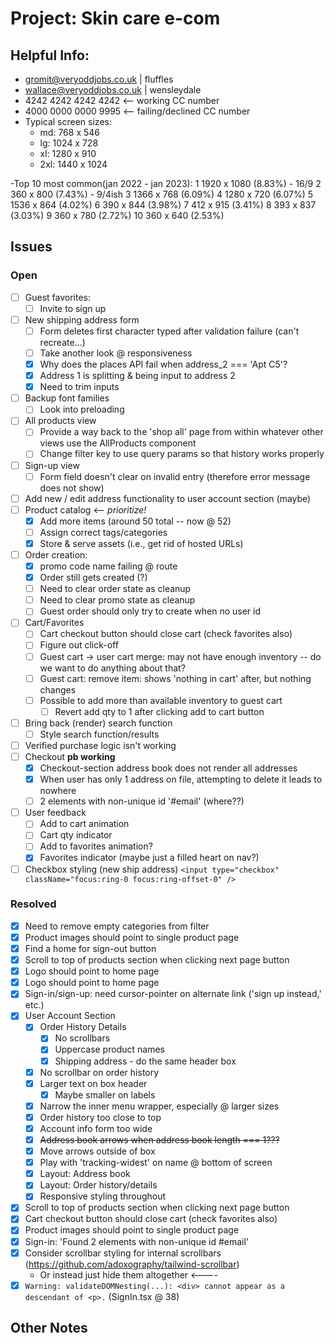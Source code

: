 # Project: Skin care e-com

## Helpful Info:

- gromit@veryoddjobs.co.uk | fluffles
- wallace@veryoddjobs.co.uk | wensleydale
- 4242 4242 4242 4242 <-- working CC number
- 4000 0000 0000 9995 <-- failing/declined CC number
- Typical screen sizes:
  - md: 768 x 546
  - lg: 1024 x 728
  - xl: 1280 x 910
  - 2xl: 1440 x 1024

-Top 10 most common(jan 2022 - jan 2023):
1 1920 x 1080 (8.83%) - 16/9
2 360 x 800 (7.43%) - 9/4ish
3 1366 x 768 (6.09%)
4 1280 x 720 (6.07%)
5 1536 x 864 (4.02%)
6 390 x 844 (3.98%)
7 412 x 915 (3.41%)
8 393 x 837 (3.03%)
9 360 x 780 (2.72%)
10 360 x 640 (2.53%)

## Issues

### Open

- [ ] Guest favorites:
  - [ ] Invite to sign up
- [ ] New shipping address form
  - [ ] Form deletes first character typed after validation failure (can't recreate...)
  - [ ] Take another look @ responsiveness
  - [x] Why does the places API fail when address_2 === 'Apt C5'?
  - [x] Address 1 is splitting & being input to address 2
  - [x] Need to trim inputs
- [ ] Backup font families
  - [ ] Look into preloading
- [ ] All products view
  - [ ] Provide a way back to the 'shop all' page from within whatever other views use the AllProducts component
  - [ ] Change filter key to use query params so that history works properly
- [ ] Sign-up view
  - [ ] Form field doesn't clear on invalid entry (therefore error message does not show)
- [ ] Add new / edit address functionality to user account section (maybe)
- [ ] Product catalog <-- _prioritize!_
  - [x] Add more items (around 50 total -- now @ 52)
  - [ ] Assign correct tags/categories
  - [x] Store & serve assets (i.e., get rid of hosted URLs)
- [ ] Order creation:
  - [x] promo code name failing @ route
  - [x] Order still gets created (?)
  - [ ] Need to clear order state as cleanup
  - [ ] Need to clear promo state as cleanup
  - [ ] Guest order should only try to create when no user id
- [ ] Cart/Favorites
  - [ ] Cart checkout button should close cart (check favorites also)
  - [ ] Figure out click-off
  - [ ] Guest cart -> user cart merge: may not have enough inventory -- do we want to do anything about that?
  - [ ] Guest cart: remove item: shows 'nothing in cart' after, but nothing changes
  - [ ] Possible to add more than available inventory to guest cart
    - [ ] Revert add qty to 1 after clicking add to cart button
- [ ] Bring back (render) search function
  - [ ] Style search function/results
- [ ] Verified purchase logic isn't working
- [ ] Checkout **pb working**
  - [x] Checkout-section address book does not render all addresses
  - [x] When user has only 1 address on file, attempting to delete it leads to nowhere
  - [ ] 2 elements with non-unique id '#email' (where??)
- [ ] User feedback
  - [ ] Add to cart animation
  - [ ] Cart qty indicator
  - [ ] Add to favorites animation?
  - [x] Favorites indicator (maybe just a filled heart on nav?)
- [ ] Checkbox styling (new ship address) `<input type="checkbox" className="focus:ring-0 focus:ring-offset-0" />`

### Resolved

- [x] Need to remove empty categories from filter
- [x] Product images should point to single product page
- [x] Find a home for sign-out button
- [x] Scroll to top of products section when clicking next page button
- [x] Logo should point to home page
- [x] Logo should point to home page
- [x] Sign-in/sign-up: need cursor-pointer on alternate link ('sign up instead,' etc.)
- [x] User Account Section
  - [x] Order History Details
    - [x] No scrollbars
    - [x] Uppercase product names
    - [x] Shipping address - do the same header box
  - [x] No scrollbar on order history
  - [x] Larger text on box header
    - [x] Maybe smaller on labels
  - [x] Narrow the inner menu wrapper, especially @ larger sizes
  - [x] Order history too close to top
  - [x] Account info form too wide
  - [x] ~~Address book arrows when address book length === 1???~~
  - [x] Move arrows outside of box
  - [x] Play with 'tracking-widest' on name @ bottom of screen
  - [x] Layout: Address book
  - [x] Layout: Order history/details
  - [x] Responsive styling throughout
- [x] Scroll to top of products section when clicking next page button
- [x] Cart checkout button should close cart (check favorites also)
- [x] Product images should point to single product page
- [x] Sign-in: 'Found 2 elements with non-unique id #email'
- [x] Consider scrollbar styling for internal scrollbars (https://github.com/adoxography/tailwind-scrollbar)
  - Or instead just hide them altogether <----
- [x] `Warning: validateDOMNesting(...): <div> cannot appear as a descendant of <p>.` (SignIn.tsx @ 38)

## Other Notes
